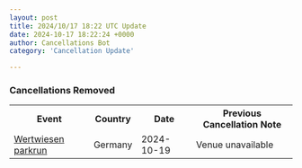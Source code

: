 ```yaml
---
layout: post
title: 2024/10/17 18:22 UTC Update
date: 2024-10-17 18:22:24 +0000
author: Cancellations Bot
category: 'Cancellation Update'

---
```


<h3>Cancellations Removed</h3>
<div class='hscrollable'>
<table style='width: 100%'>
    <tr>
        <th>Event</th>
        <th>Country</th>
        <th>Date</th>
        <th>Previous Cancellation Note</th>
    </tr>
    <tr>
        <td><a href="https://www.parkrun.com.de/wertwiesen">Wertwiesen parkrun</a></td>
        <td>Germany</td>
        <td>2024-10-19</td>
        <td>Venue unavailable</td>
    </tr>
</table>
</div>
